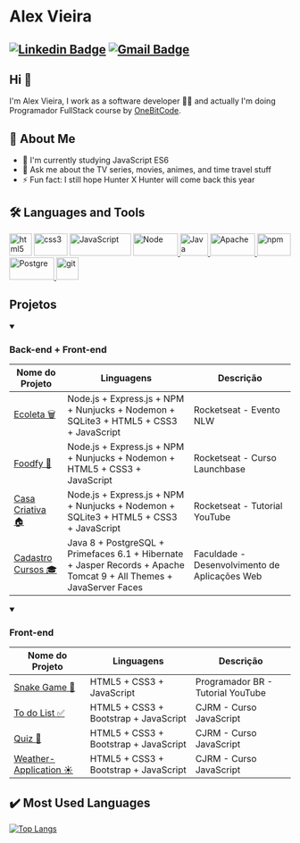 # Alex Vieira
[![Linkedin Badge](https://img.shields.io/badge/-alexvieira-blue?style=flat-square&logo=Linkedin&logoColor=white&link=https://www.linkedin.com/in/alex-vieira-081888109/)](https://www.linkedin.com/in/alex-vieira-081888109/)
[![Gmail Badge](https://img.shields.io/badge/-alexvieiracb20@gmail.com-c14438?style=flat-square&logo=Gmail&logoColor=white&link=mailto:sakshamtaneja7861@gmail.com)](mailto:alexvieiracb20@gmail.com)
---

## Hi 👋          
I'm Alex Vieira, I work as a software developer 👨‍💻 and actually I'm doing Programador FullStack course by [OneBitCode](https://www.youtube.com/@OneBitCode).

## 🧐 About Me
- 🔭 I'm currently studying JavaScript ES6
- 💬 Ask me about the TV series, movies, animes, and time travel stuff
- ⚡ Fun fact: I still hope Hunter X Hunter will come back this year

## 🛠️ Languages and Tools
<p align="left"> 
<a href="https://www.w3.org/html/" target="_blank"> <img src="https://www.vectorlogo.zone/logos/w3_html5/w3_html5-icon.svg" alt="html5" width="40" height="40"/></a> 
<a href="https://www.w3schools.com/css/" target="_blank"> <img src="https://www.vectorlogo.zone/logos/netlifyapp_watercss/netlifyapp_watercss-ar21.svg" alt="css3" width="60" height="40"/></a> 
<a href="https://www.javascript.com/" target="_blank"> <img src="https://www.vectorlogo.zone/logos/javascript/javascript-horizontal.svg" alt="JavaScript" width="110" height="40"/></a>
<a href="https://nodejs.org/en//" target="_blank"> <img src="https://www.vectorlogo.zone/logos/nodejs/nodejs-horizontal.svg" alt="Node" width="80" height="40"/> </a>
<a href="https://https://www.java.com/en/" target="_blank"> <img src="https://www.vectorlogo.zone/logos/java/java-icon.svg" alt="Java" width="50" height="40"/> </a>
<a href="https://www.apache.org/" target="_blank"> <img src="https://www.vectorlogo.zone/logos/apache/apache-official.svg" alt="Apache" width="80" height="40"/> </a>
<a href="https://www.npmjs.com/" target="_blank"> <img src="https://www.vectorlogo.zone/logos/npmjs/npmjs-ar21.svg" alt="npm" width="60" height="40"/> </a>
<a href="https://www.postgresql.org/" target="_blank"> <img src="https://www.vectorlogo.zone/logos/postgresql/postgresql-ar21.svg" alt="Postgre" width="80" height="40"/> </a> 
<a href="https://git-scm.com/" target="_blank"> <img src="https://www.vectorlogo.zone/logos/git-scm/git-scm-icon.svg" alt="git" width="40" height="40"/> </a>  
</p>
    
## Projetos    
<details open>
  <summary><h3>Back-end + Front-end</h3></summary>
  
  | Nome do Projeto | Linguagens | Descrição | 
  |------|-------|-------|
  | [Ecoleta 🗑️](https://github.com/alexvieirasj/nlw) | Node.js + Express.js + NPM + Nunjucks + Nodemon + SQLite3 + HTML5 + CSS3 + JavaScript | Rocketseat - Evento NLW |
  | [Foodfy 🍲](https://github.com/alexvieirasj/foodfy) | Node.js + Express.js + NPM + Nunjucks + Nodemon + HTML5 + CSS3 + JavaScript | Rocketseat - Curso Launchbase | 
  | [Casa Criativa 🏠](https://github.com/alexvieirasj/casa-criativa) | Node.js + Express.js + NPM + Nunjucks + Nodemon + SQLite3 + HTML5 + CSS3 + JavaScript | Rocketseat - Tutorial YouTube |
  | [Cadastro Cursos 🎓](https://github.com/alexvieirasj/DAW-Modelo-1-Web) | Java 8 + PostgreSQL + Primefaces 6.1 + Hibernate + Jasper Records + Apache Tomcat 9 + All Themes + JavaServer Faces  | Faculdade - Desenvolvimento de Aplicações Web |
  
</details>

<details open>
  <summary><h3>Front-end</h3></summary>
  
  | Nome do Projeto | Linguagens | Descrição | 
  |------|-------|-------|
  | [Snake Game 🐍](https://github.com/alexvieirasj/snake-game) | HTML5 + CSS3 + JavaScript | Programador BR - Tutorial YouTube |
  | [To do List ✅](https://github.com/alexvieirasj/to-do-list) | HTML5 + CSS3 + Bootstrap + JavaScript | CJRM - Curso JavaScript | 
  | [Quiz 🎲](https://github.com/alexvieirasj/quiz-application) | HTML5 + CSS3 + Bootstrap + JavaScript | CJRM - Curso JavaScript |
  | [Weather-Application ☀️](https://github.com/alexvieirasj/weather-application) | HTML5 + CSS3 + Bootstrap + JavaScript | CJRM - Curso JavaScript |
  
</details>

## :heavy_check_mark: Most Used Languages
[![Top Langs](https://github-readme-stats.vercel.app/api/top-langs/?username=alexvieirasj&layout=compact&how_icons=true&theme=dark)](https://github.com/anuraghazra/github-readme-stats)
